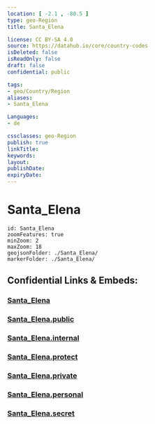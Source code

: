 ```yaml
---
location: [ -2.1 , -80.5 ] 
type: geo-Region
title: Santa_Elena

license: CC BY-SA 4.0
source: https://datahub.io/core/country-codes
isDeleted: false
isReadOnly: false
draft: false
confidential: public

tags:
- geo/Country/Region
aliases:
- Santa_Elena

Languages:
- de

cssclasses: geo-Region
publish: true
linkTitle: 
keywords: 
layout: 
publishDate: 
expiryDate: 
---
```


# Santa_Elena

```leaflet
id: Santa_Elena
zoomFeatures: true 
minZoom: 2 
maxZoom: 18
geojsonFolder: ./Santa_Elena/
markerFolder: ./Santa_Elena/
```


## Confidential Links & Embeds: 

### [Santa_Elena](/_Standards/Earth/Continent/America~South/Ecuador/provinces~Equador/Santa_Elena.md) 

### [Santa_Elena.public](/_public/Earth/Continent/America~South/Ecuador/provinces~Equador/Santa_Elena.public.md) 

### [Santa_Elena.internal](/_internal/Earth/Continent/America~South/Ecuador/provinces~Equador/Santa_Elena.internal.md) 

### [Santa_Elena.protect](/_protect/Earth/Continent/America~South/Ecuador/provinces~Equador/Santa_Elena.protect.md) 

### [Santa_Elena.private](/_private/Earth/Continent/America~South/Ecuador/provinces~Equador/Santa_Elena.private.md) 

### [Santa_Elena.personal](/_personal/Earth/Continent/America~South/Ecuador/provinces~Equador/Santa_Elena.personal.md) 

### [Santa_Elena.secret](/_secret/Earth/Continent/America~South/Ecuador/provinces~Equador/Santa_Elena.secret.md)

